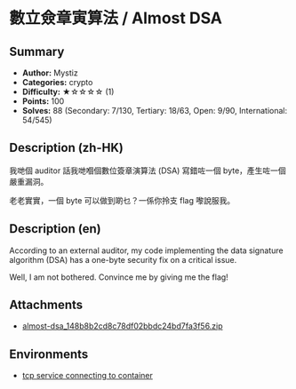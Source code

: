 數立僉章寅算法 / Almost DSA
===

## Summary

* **Author:** Mystiz
* **Categories:** crypto
* **Difficulty:** ★☆☆☆☆ (1)
* **Points:** 100
* **Solves:** 88 (Secondary: 7/130, Tertiary: 18/63, Open: 9/90, International: 54/545)

## Description (zh-HK)

我哋個 auditor 話我哋嗰個數位簽章演算法 (DSA) 寫錯咗一個 byte，產生咗一個嚴重漏洞。

老老實實，一個 byte 可以做到啲乜？一係你拎支 flag 嚟說服我。

## Description (en)

According to an external auditor, my code implementing the data signature algorithm (DSA) has a one-byte security fix on a critical issue.

Well, I am not bothered. Convince me by giving me the flag!

## Attachments

- [almost-dsa_148b8b2cd8c78df02bbdc24bd7fa3f56.zip](https://github.com/blackb6a/hkcert-ctf-2024-challenges-public/releases/download/v1.0.0/almost-dsa_148b8b2cd8c78df02bbdc24bd7fa3f56.zip)


## Environments

- [tcp service connecting to container](env)


